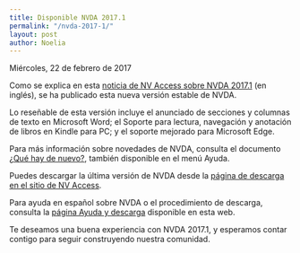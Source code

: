 ```yaml
---
title: Disponible NVDA 2017.1
permalink: "/nvda-2017-1/"
layout: post
author: Noelia
---
```


<footer>Miércoles, 22 de febrero de 2017</footer>

Como se explica en esta [noticia de NV Access sobre NVDA 2017.1](https://www.nvaccess.org/post/nvda-2017-1-released/) (en inglés), se ha publicado esta nueva versión estable de NVDA.

Lo reseñable de esta versión incluye el anunciado de secciones y columnas de texto en Microsoft Word; el Soporte para lectura, navegación y anotación de libros en Kindle para PC; y el soporte mejorado para Microsoft Edge. 

Para más información sobre novedades de NVDA, consulta el documento [¿Qué hay de nuevo?](https://nvdaes.github.io/nvda/changes.html), también disponible en el menú Ayuda.

Puedes descargar la última versión de NVDA desde la [página de descarga en el sitio de NV Access](https://www.nvaccess.org/download/).

Para ayuda en español sobre NVDA o el procedimiento de descarga, consulta la [página Ayuda y descarga](https://nvdaes.github.io/ayuda/) disponible en esta web.

Te deseamos una buena experiencia con NVDA 2017.1, y esperamos contar contigo para seguir construyendo nuestra comunidad. 

